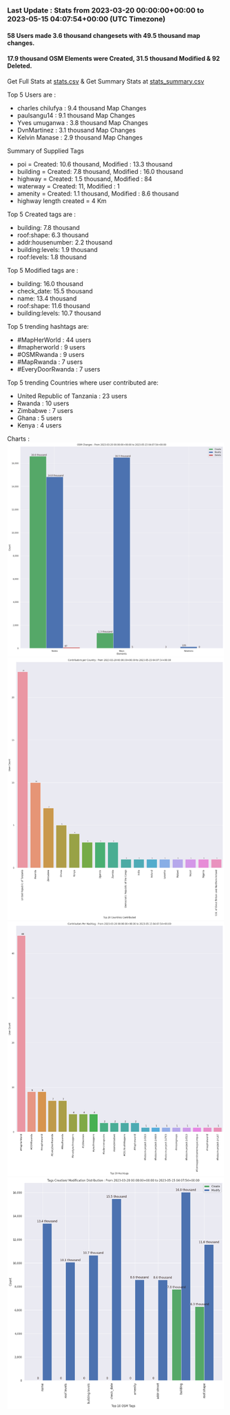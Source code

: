 ### Last Update : Stats from 2023-03-20 00:00:00+00:00 to 2023-05-15 04:07:54+00:00 (UTC Timezone)

#### 58 Users made 3.6 thousand changesets with 49.5 thousand map changes.
#### 17.9 thousand OSM Elements were Created, 31.5 thousand Modified & 92 Deleted.
Get Full Stats at [stats.csv](/stats/mapherworld/Daily/stats.csv)
 & Get Summary Stats at [stats_summary.csv](/stats/mapherworld/Daily/stats_summary.csv)

Top 5 Users are : 
- charles chilufya : 9.4 thousand Map Changes
- paulsangu14 : 9.1 thousand Map Changes
- Yves umuganwa : 3.8 thousand Map Changes
- DvnMartinez : 3.1 thousand Map Changes
- Kelvin Manase : 2.9 thousand Map Changes

Summary of Supplied Tags
- poi = Created: 10.6 thousand, Modified : 13.3 thousand
- building = Created: 7.8 thousand, Modified : 16.0 thousand
- highway = Created: 1.5 thousand, Modified : 84
- waterway = Created: 11, Modified : 1
- amenity = Created: 1.1 thousand, Modified : 8.6 thousand
- highway length created = 4 Km


Top 5 Created tags are :
- building: 7.8 thousand
- roof:shape: 6.3 thousand
- addr:housenumber: 2.2 thousand
- building:levels: 1.9 thousand
- roof:levels: 1.8 thousand


Top 5 Modified tags are :
- building: 16.0 thousand
- check_date: 15.5 thousand
- name: 13.4 thousand
- roof:shape: 11.6 thousand
- building:levels: 10.7 thousand


Top 5 trending hashtags are:
- #MapHerWorld : 44 users
- #mapherworld : 9 users
- #OSMRwanda : 9 users
- #MapRwanda : 7 users
- #EveryDoorRwanda : 7 users


Top 5 trending Countries where user contributed are:
- United Republic of Tanzania : 23 users
- Rwanda : 10 users
- Zimbabwe : 7 users
- Ghana : 5 users
- Kenya : 4 users


 Charts : 
![Alt text](./stats_osm_changes.png) 
![Alt text](./stats_users_per_country.png) 
![Alt text](./stats_users_per_hashtag.png) 
![Alt text](./stats_tags.png) 

